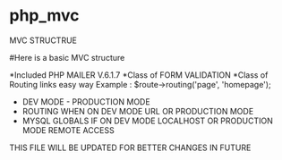 # php_mvc
MVC STRUCTRUE 

#Here is a basic MVC structure


*Included PHP MAILER V.6.1.7 
*Class of FORM VALIDATION
*Class of Routing links easy way 
  Example : $route->routing('page', 'homepage');
* DEV MODE - PRODUCTION MODE
* ROUTING WHEN ON DEV MODE URL OR PRODUCTION MODE 
* MYSQL GLOBALS IF ON DEV MODE LOCALHOST OR PRODUCTION MODE REMOTE ACCESS



THIS FILE WILL BE UPDATED FOR BETTER CHANGES IN FUTURE 

  



  
  
  
  
  


